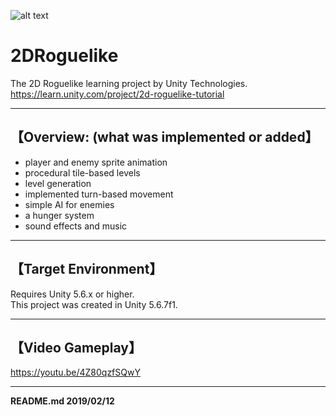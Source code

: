 ![alt text](https://connect-prd-cdn.unity.com/20190226/learn/images/1a6e477d-d9b8-4e35-b03e-22951d9341d6_Project_and_Tutorials_2D_Roguelike_1920x1080_Tutorial_4.jpg.2000x0x1.webp)
# 2DRoguelike
The 2D Roguelike learning project by Unity Technologies.  
https://learn.unity.com/project/2d-roguelike-tutorial

-----
## 【Overview: (what was implemented or added】
* player and enemy sprite animation
* procedural tile-based levels
* level generation
* implemented turn-based movement
* simple AI for enemies
* a hunger system
* sound effects and music
-----
## 【Target Environment】
Requires Unity 5.6.x or higher.  
This project was created in Unity 5.6.7f1.  

-----
## 【Video Gameplay】
https://youtu.be/4Z80qzfSQwY

-----
**README.md 2019/02/12**  

